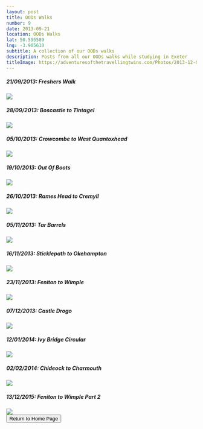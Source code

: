 ```yaml
---
layout: post
title: OODs Walks
number: 9
date: 2013-09-21
location: OODs Walks
lat: 50.595589
lng: -3.905610
subtitle: A collection of our OODs walks
description: Posts from all our OODs walks while studying in Exeter
titleImage: https://adventuresofthetravellingtwins.com/Photos/2013-12-07-CastleDrogo/4.jpg
---
```


<h5>21/09/2013: Freshers Walk</h5>
<a target="_blank" href="https://adventuresofthetravellingtwins.com/subposts/FresherWalk"><img src="https://lh3.googleusercontent.com/joHxznUAQIesKZrrVma9bbM1Y3VOL4-RX7l78SPE1bwTa9kU3bZ6IN53Z1EGkyH4BvLFM60U22crMbH5vaGyTDnHcxchOLhF1OadwbG7-GUDecv8_7XubcHzFiYy12WrsTdSLSlxFnE=w2400" class="image3"></a>

<h5>28/09/2013: Boscastle to Tintagel</h5>
<a target="_blank" href="https://adventuresofthetravellingtwins.com/subposts/BoscastleToTintagel"><img src="https://lh3.googleusercontent.com/65xIlLziGF7nI4eOs-IwysFdfUAzzoMrZ7_AWwW9QafKtOe3FdsX4j9RZgY1T8AdyMtzuQg_SAz9Hu9ZeAYd53N2_p3cZBlPekktti4DYrOSLGXxZ-Yg5G3dAYcrJ6MfmWLdez-5EMU=w2400" class="image3"></a>

<h5>05/10/2013: Crowcombe to West Quantoxhead</h5>
<a target="_blank" href="https://adventuresofthetravellingtwins.com/subposts/CrowcombeToWestQuantoxhead"><img src="https://lh3.googleusercontent.com/hakr6gi0Tp5ilEZVA7IAiqmEmmjkdWwpb_Sehi6TAHCfVZg_YA5c5Xca2AESo57ZTUpqpTpCU5wC9CO-shh1wrBX3NE89dYRsX4f54QtDi9Oviv7qKmPIi0O-FSjE8dKVITnDEvB3NM=w2400" class="image3"></a>

<h5>19/10/2013: Out Of Boots</h5>
<a target="_blank" href="https://adventuresofthetravellingtwins.com/subposts/OutOfBoots"><img src="https://lh3.googleusercontent.com/Ex0K_Ue431wDi6W_T1p7ljQYnR-SdgwOb7_b7nxDjtboIGjt4dAhpacTMi7VmsRPn3GKn_JAKqx-ReiUKUJQsWSFT92N7WUn-TUi3WxDrVQ2CVbropplZ0nTlZJFpMbkiSq9A7D4kIY=w2400" class="image3"></a>

<h5>26/10/2013: Rames Head to Cremyll</h5>
<a target="_blank" href="https://adventuresofthetravellingtwins.com/subposts/RamesHeadToCremyll"><img src="https://lh3.googleusercontent.com/8gU4earcQGu7O8s6QkuwSnxlzg7nzuC2tlIvib8zKRMKjYNpAz0k8RP39zUxybuczibjfFkbhrxcywhxGCxb1d4sOeVl94TZ_izwIzOZosimVIiT5sMDPWza1yWlDNexaAx2TDPbYXI=w2400" class="image3"></a>

<h5>05/11/2013: Tar Barrels</h5>
<a target="_blank" href="https://adventuresofthetravellingtwins.com/subposts/TarBarrels"><img src="https://lh3.googleusercontent.com/dYSOJdoC64r5vVGbMRakSVPSVQHu3bfs3xqjSqYmwbOP5mCYsfo0yTFWfpggJxjU0yEAiuQZgP1C6ahzjGedorN_ih3aG8NBcDgIItaQZbp0z_8USMfolHWKTz7ggxMndpKK5rGm3Q0=w2400" class="image3"></a>

<h5>16/11/2013: Sticklepath to Okehampton</h5>
<a target="_blank" href="https://adventuresofthetravellingtwins.com/subposts/SticklepathToOkehampton"><img src="https://adventuresofthetravellingtwins.com/Photos/2013-11-16-SticklepathToOkehampton/cover-min.JPG" class="image3"></a>

<h5>23/11/2013:  Feniton to Wimple</h5>
<a target="_blank" href="https://adventuresofthetravellingtwins.com/subposts/FenitonToWimple"><img src="https://adventuresofthetravellingtwins.com/Photos/2013-11-23-FenitonToWimple/cover-min.jpg" class="image3"></a>

<h5>07/12/2013: Castle Drogo</h5>
<a target="_blank" href="https://adventuresofthetravellingtwins.com/subposts/CastleDrogo"><img src="https://adventuresofthetravellingtwins.com/Photos/2013-12-07-CastleDrogo/4.jpg" class="image3"></a>

<h5>12/01/2014: Ivy Bridge Circular</h5>
<a target="_blank" href="https://adventuresofthetravellingtwins.com/subposts/IvyBridge"><img src="https://adventuresofthetravellingtwins.com/Photos/2014-01-12-IvyBridge/cover-min.JPG" class="image3"></a>

<h5>02/02/2014: Chideock to Charmouth</h5>
<a target="_blank" href="https://adventuresofthetravellingtwins.com/subposts/ChideockToCharmouth"><img src="https://adventuresofthetravellingtwins.com/Photos/2014-02-02-ChideockToCharmouth/cover-min.JPG" class="image3"></a>

<h5>13/12/2015:  Feniton to Wimple Part 2</h5>
<a target="_blank" href="https://adventuresofthetravellingtwins.com/subposts/FenitonToWimplePart2"><img src="https://adventuresofthetravellingtwins.com/Photos/2015-12-13-FenitonToWimplePart2/cover-min.jpg" class="image3"></a>

<div class="wrapper">
  <input type="button" class="button" value="Return to Home Page" onclick="self.close()">
</div>

